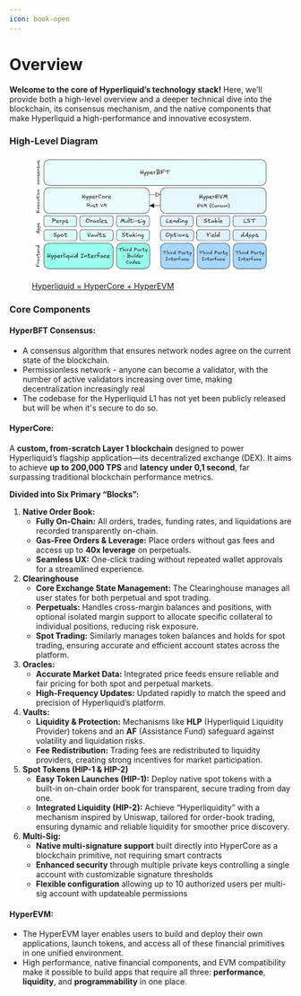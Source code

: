 ```yaml
---
icon: book-open
---
```


# Overview

**Welcome to the core of Hyperliquid’s technology stack!** Here, we’ll provide both a high-level overview and a deeper technical dive into the blockchain, its consensus mechanism, and the native components that make Hyperliquid a high-performance and innovative ecosystem.

### High-Level Diagram

<figure><img src="../.gitbook/assets/Overview_v1-variant3.png" alt=""><figcaption><p><a href="https://x.com/chameleon_jeff/status/1898739434000191823">Hyperliquid = HyperCore + HyperEVM</a></p></figcaption></figure>

### Core Components

#### **HyperBFT Consensus:**

* A consensus algorithm that ensures network nodes agree on the current state of the blockchain.
* Permissionless network - anyone can become a validator, with the number of active validators increasing over time, making decentralization increasingly real
* The codebase for the Hyperliquid L1 has not yet been publicly released but will be when it's secure to do so.

#### HyperCor&#x65;**:**

A **custom, from-scratch Layer 1 blockchain** designed to power Hyperliquid’s flagship application—its decentralized exchange (DEX). It aims to achieve **up to 200,000 TPS** and **latency under 0,1 second**, far surpassing traditional blockchain performance metrics.

**Divided into Six Primary “Blocks”:**

1. **Native Order Book:**
   * **Fully On-Chain:** All orders, trades, funding rates, and liquidations are recorded transparently on-chain.
   * **Gas-Free Orders & Leverage:** Place orders without gas fees and access up to **40x leverage** on perpetuals.
   * **Seamless UX:** One-click trading without repeated wallet approvals for a streamlined experience.
2. **Clearinghouse**
   * **Core Exchange State Management:** The Clearinghouse manages all user states for both perpetual and spot trading.
   * **Perpetuals:** Handles cross-margin balances and positions, with optional isolated margin support to allocate specific collateral to individual positions, reducing risk exposure.
   * **Spot Trading:** Similarly manages token balances and holds for spot trading, ensuring accurate and efficient account states across the platform.
3. **Oracles:**&#x20;
   * **Accurate Market Data:** Integrated price feeds ensure reliable and fair pricing for both spot and perpetual markets.
   * **High-Frequency Updates:** Updated rapidly to match the speed and precision of Hyperliquid’s platform.
4. **Vaults:**&#x20;
   * **Liquidity & Protection:** Mechanisms like **HLP** (Hyperliquid Liquidity Provider) tokens and an **AF** (Assistance Fund) safeguard against volatility and liquidation risks.
   * **Fee Redistribution:** Trading fees are redistributed to liquidity providers, creating strong incentives for market participation.
5. **Spot Tokens (HIP-1 & HIP-2)**
   * **Easy Token Launches (HIP-1):** Deploy native spot tokens with a built-in on-chain order book for transparent, secure trading from day one.
   * **Integrated Liquidity (HIP-2):** Achieve “Hyperliquidity” with a mechanism inspired by Uniswap, tailored for order-book trading, ensuring dynamic and reliable liquidity for smoother price discovery.
6. **Multi-Sig:**
   * **Native multi-signature support** built directly into HyperCore as a blockchain primitive, not requiring smart contracts
   * **Enhanced security** through multiple private keys controlling a single account with customizable signature thresholds
   * **Flexible configuration** allowing up to 10 authorized users per multi-sig account with updateable permissions

#### **HyperEVM:**&#x20;

* The HyperEVM layer enables users to build and deploy their own applications, launch tokens, and access all of these financial primitives in one unified environment.
* High performance, native financial components, and EVM compatibility make it possible to build apps that require all three: **performance**, **liquidity**, and **programmability** in one place.
